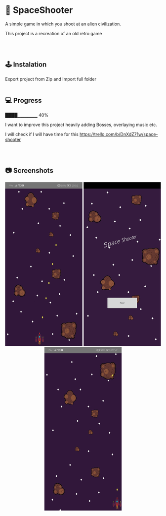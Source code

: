 # 🚀 SpaceShooter
A simple game in which you shoot at an alien civilization.

This project is a recreation of an old retro game


<br /><br/>
## 🕹️ Instalation
Export project from Zip and Import full folder
<br /><br/>


## 💻 Progress

████▁▁▁▁▁▁ 40%
 
I want to improve this project heavily adding Bosses, overlaying music etc.

I will check if I will have time for this
https://trello.com/b/DnXdZ71w/space-shooter


<br /><br/>
## 📷 Screenshots

<p align="center">
   <img src="photo2.jpg" width="250" alt="photo2">
    <img src="photo1.jpg" width="250" alt="photo1">
   <img src="photo3.jpg" width="250" alt="photo3">
</p>


